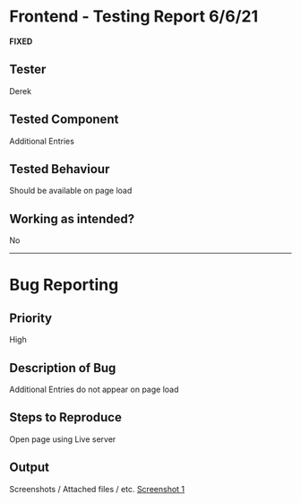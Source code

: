 # Frontend - Testing Report 6/6/21

**FIXED**


## Tester
Derek

## Tested Component
Additional Entries

## Tested Behaviour
Should be available on page load

## Working as intended?
No

<hr>

# Bug Reporting

## Priority
High

## Description of Bug
Additional Entries do not appear on page load

## Steps to Reproduce
Open page using Live server

## Output 
Screenshots / Attached files / etc.
[Screenshot 1](Testing%20Report%20Images/[Bug%20Derek%208]%20-%20Additional%20Entries%20Missing_1.png)
